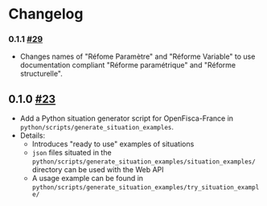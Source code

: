 # Changelog

### 0.1.1 [#29](https://github.com/openfisca/tutorial/pull/29)

* Changes names of "Réfome Paramètre" and "Réforme Variable" to use documentation compliant "Réforme paramétrique" and "Réforme structurelle".

## 0.1.0 [#23](https://github.com/openfisca/tutorial/pull/23)

* Add a Python situation generator script for OpenFisca-France in `python/scripts/generate_situation_examples`.
* Details:
  - Introduces "ready to use" examples of situations
  - `json` files situated in the `python/scripts/generate_situation_examples/situation_examples/` directory can be used with the Web API
  - A usage example can be found in `python/scripts/generate_situation_examples/try_situation_example/`

